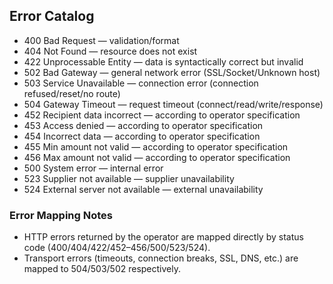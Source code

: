 ## Error Catalog

- 400 Bad Request — validation/format
- 404 Not Found — resource does not exist
- 422 Unprocessable Entity — data is syntactically correct but invalid
- 502 Bad Gateway — general network error (SSL/Socket/Unknown host)
- 503 Service Unavailable — connection error (connection refused/reset/no route)
- 504 Gateway Timeout — request timeout (connect/read/write/response)
- 452 Recipient data incorrect — according to operator specification
- 453 Access denied — according to operator specification
- 454 Incorrect data — according to operator specification
- 455 Min amount not valid — according to operator specification
- 456 Max amount not valid — according to operator specification
- 500 System error — internal error
- 523 Supplier not available — supplier unavailability
- 524 External server not available — external unavailability

### Error Mapping Notes

- HTTP errors returned by the operator are mapped directly by status code (400/404/422/452–456/500/523/524).
- Transport errors (timeouts, connection breaks, SSL, DNS, etc.) are mapped to 504/503/502 respectively.


